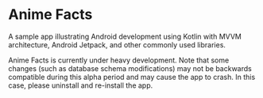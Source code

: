 # Anime Facts

A sample app illustrating Android development using Kotlin with MVVM architecture, Android Jetpack, and other commonly used libraries.

Anime Facts is currently under heavy development. Note that some changes (such as database schema modifications) may not be backwards compatible during this alpha period and may cause the app to crash. In this case, please uninstall and re-install the app.
